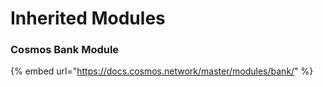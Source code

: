 # Inherited Modules

### Cosmos Bank Module

{% embed url="https://docs.cosmos.network/master/modules/bank/" %}



